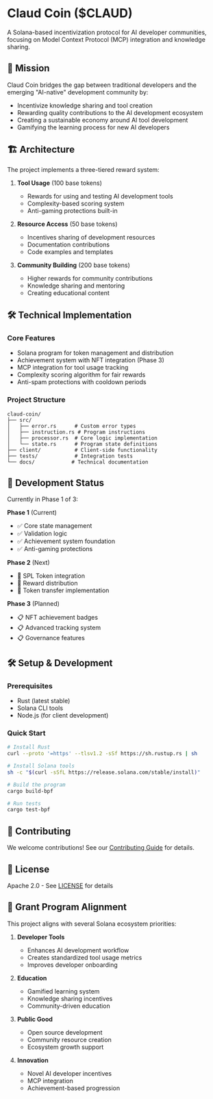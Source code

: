 # Claud Coin ($CLAUD)

A Solana-based incentivization protocol for AI developer communities, focusing on Model Context Protocol (MCP) integration and knowledge sharing.

## 🎯 Mission

Claud Coin bridges the gap between traditional developers and the emerging "AI-native" development community by:
- Incentivize knowledge sharing and tool creation
- Rewarding quality contributions to the AI development ecosystem
- Creating a sustainable economy around AI tool development
- Gamifying the learning process for new AI developers

## 🏗️ Architecture

The project implements a three-tiered reward system:
1. **Tool Usage** (100 base tokens)
   - Rewards for using and testing AI development tools
   - Complexity-based scoring system
   - Anti-gaming protections built-in

2. **Resource Access** (50 base tokens)
   - Incentives sharing of development resources
   - Documentation contributions
   - Code examples and templates

3. **Community Building** (200 base tokens)
   - Higher rewards for community contributions
   - Knowledge sharing and mentoring
   - Creating educational content

## 🛠️ Technical Implementation

### Core Features
- Solana program for token management and distribution
- Achievement system with NFT integration (Phase 3)
- MCP integration for tool usage tracking
- Complexity scoring algorithm for fair rewards
- Anti-spam protections with cooldown periods

### Project Structure
```
claud-coin/
├── src/
│   ├── error.rs      # Custom error types
│   ├── instruction.rs # Program instructions
│   ├── processor.rs  # Core logic implementation
│   └── state.rs      # Program state definitions
├── client/           # Client-side functionality
├── tests/            # Integration tests
└── docs/            # Technical documentation
```

## 🚀 Development Status

Currently in Phase 1 of 3:

**Phase 1** (Current)
- ✅ Core state management
- ✅ Validation logic
- ✅ Achievement system foundation
- ✅ Anti-gaming protections

**Phase 2** (Next)
- 🔄 SPL Token integration
- 🔄 Reward distribution
- 🔄 Token transfer implementation

**Phase 3** (Planned)
- 📋 NFT achievement badges
- 📋 Advanced tracking system
- 📋 Governance features

## 🛠️ Setup & Development

### Prerequisites
- Rust (latest stable)
- Solana CLI tools
- Node.js (for client development)

### Quick Start
```bash
# Install Rust
curl --proto '=https' --tlsv1.2 -sSf https://sh.rustup.rs | sh

# Install Solana tools
sh -c "$(curl -sSfL https://release.solana.com/stable/install)"

# Build the program
cargo build-bpf

# Run tests
cargo test-bpf
```

## 🤝 Contributing

We welcome contributions! See our [Contributing Guide](docs/CONTRIBUTING.md) for details.

## 📜 License

Apache 2.0 - See [LICENSE](LICENSE) for details

## 🌟 Grant Program Alignment

This project aligns with several Solana ecosystem priorities:

1. **Developer Tools**
   - Enhances AI development workflow
   - Creates standardized tool usage metrics
   - Improves developer onboarding

2. **Education**
   - Gamified learning system
   - Knowledge sharing incentives
   - Community-driven education

3. **Public Good**
   - Open source development
   - Community resource creation
   - Ecosystem growth support

4. **Innovation**
   - Novel AI developer incentives
   - MCP integration
   - Achievement-based progression 